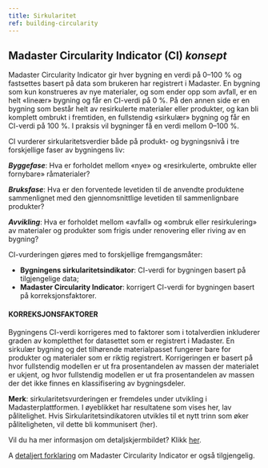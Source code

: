 ```yaml
---
title: Sirkularitet
ref: building-circularity
---
```


## Madaster Circularity Indicator (CI) _konsept_
Madaster Circularity Indicator gir hver bygning en verdi på 0–100 % og fastsettes basert på data som brukeren har registrert i Madaster. En bygning som kun konstrueres av nye materialer, og som ender opp som avfall, er en helt «lineær» bygning og får en CI-verdi på 0 %. På den annen side er en bygning som består helt av resirkulerte materialer eller produkter, og kan bli komplett ombrukt i fremtiden, en fullstendig «sirkulær» bygning og får en CI-verdi på 100 %. I praksis vil bygninger få en verdi mellom 0–100 %.

CI vurderer sirkularitetsverdier både på produkt- og bygningsnivå i tre forskjellige faser av bygningens liv:

__*Byggefase*__: Hva er forholdet mellom «nye» og «resirkulerte, ombrukte eller fornybare» råmaterialer?

__*Bruksfase*__: Hva er den forventede levetiden til de anvendte produktene sammenlignet med den gjennomsnittlige levetiden til sammenlignbare produkter?

__*Avvikling*__: Hva er forholdet mellom «avfall» og «ombruk eller resirkulering» av materialer og produkter som frigis under renovering eller riving av en bygning?

CI-vurderingen gjøres med to forskjellige fremgangsmåter:

- **Bygningens sirkularitetsindikator**: CI-verdi for bygningen basert på tilgjengelige data;
- **Madaster Circularity Indicator**: korrigert CI-verdi for bygningen basert på korreksjonsfaktorer.


#### KORREKSJONSFAKTORER
Bygningens CI-verdi korrigeres med to faktorer som i totalverdien inkluderer graden av kompletthet for datasettet som er registrert i Madaster. En sirkulær bygning og det tilhørende materialpasset fungerer bare for produkter og materialer som er riktig registrert. Korrigeringen er basert på hvor fullstendig modellen er ut fra prosentandelen av massen der materialet er ukjent, og hvor fullstendig modellen er ut fra prosentandelen av massen der det ikke finnes en klassifisering av bygningsdeler.

**Merk**: sirkularitetsvurderingen er fremdeles under utvikling i Madasterplattformen. I øyeblikket har resultatene som vises her, lav pålitelighet. Hvis Sirkularitetsindikatoren utvikles til et nytt trinn som øker påliteligheten, vil dette bli kommunisert (her).

Vil du ha mer informasjon om detaljskjermbildet? Klikk <a href="/building-circularity-details">her</a>.

A <a href="/files/Madaster_Circularity_Indicator_explained_v1.1.pdf">detaljert forklaring</a> om Madaster Circularity Indicator er også tilgjengelig.
